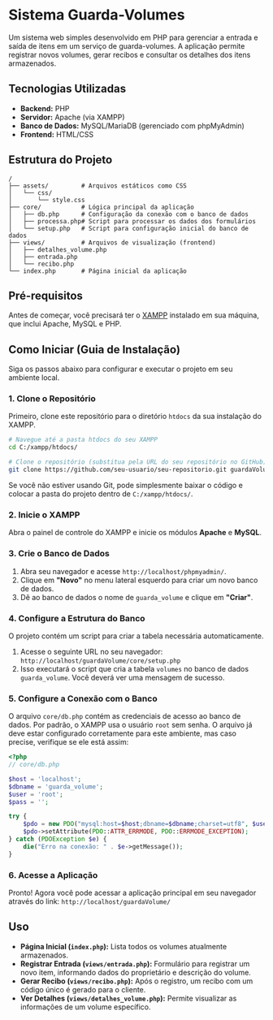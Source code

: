 # Sistema Guarda-Volumes

Um sistema web simples desenvolvido em PHP para gerenciar a entrada e saída de itens em um serviço de guarda-volumes. A aplicação permite registrar novos volumes, gerar recibos e consultar os detalhes dos itens armazenados.

## Tecnologias Utilizadas

*   **Backend:** PHP
*   **Servidor:** Apache (via XAMPP)
*   **Banco de Dados:** MySQL/MariaDB (gerenciado com phpMyAdmin)
*   **Frontend:** HTML/CSS

## Estrutura do Projeto

```
/
├── assets/         # Arquivos estáticos como CSS
│   └── css/
│       └── style.css
├── core/           # Lógica principal da aplicação
│   ├── db.php      # Configuração da conexão com o banco de dados
│   ├── processa.php# Script para processar os dados dos formulários
│   └── setup.php   # Script para configuração inicial do banco de dados
├── views/          # Arquivos de visualização (frontend)
│   ├── detalhes_volume.php
│   ├── entrada.php
│   └── recibo.php
└── index.php       # Página inicial da aplicação
```

## Pré-requisitos

Antes de começar, você precisará ter o [XAMPP](https://www.apachefriends.org/pt_br/index.html) instalado em sua máquina, que inclui Apache, MySQL e PHP.

## Como Iniciar (Guia de Instalação)

Siga os passos abaixo para configurar e executar o projeto em seu ambiente local.

### 1. Clone o Repositório

Primeiro, clone este repositório para o diretório `htdocs` da sua instalação do XAMPP.

```bash
# Navegue até a pasta htdocs do seu XAMPP
cd C:/xampp/htdocs/

# Clone o repositório (substitua pela URL do seu repositório no GitHub)
git clone https://github.com/seu-usuario/seu-repositorio.git guardaVolume
```

Se você não estiver usando Git, pode simplesmente baixar o código e colocar a pasta do projeto dentro de `C:/xampp/htdocs/`.

### 2. Inicie o XAMPP

Abra o painel de controle do XAMPP e inicie os módulos **Apache** e **MySQL**.

### 3. Crie o Banco de Dados

1.  Abra seu navegador e acesse `http://localhost/phpmyadmin/`.
2.  Clique em **"Novo"** no menu lateral esquerdo para criar um novo banco de dados.
3.  Dê ao banco de dados o nome de `guarda_volume` e clique em **"Criar"**.

### 4. Configure a Estrutura do Banco

O projeto contém um script para criar a tabela necessária automaticamente.

1.  Acesse o seguinte URL no seu navegador:
    `http://localhost/guardaVolume/core/setup.php`
2.  Isso executará o script que cria a tabela `volumes` no banco de dados `guarda_volume`. Você deverá ver uma mensagem de sucesso.

### 5. Configure a Conexão com o Banco

O arquivo `core/db.php` contém as credenciais de acesso ao banco de dados. Por padrão, o XAMPP usa o usuário `root` sem senha. O arquivo já deve estar configurado corretamente para este ambiente, mas caso precise, verifique se ele está assim:

```php
<?php
// core/db.php

$host = 'localhost';
$dbname = 'guarda_volume';
$user = 'root';
$pass = '';

try {
    $pdo = new PDO("mysql:host=$host;dbname=$dbname;charset=utf8", $user, $pass);
    $pdo->setAttribute(PDO::ATTR_ERRMODE, PDO::ERRMODE_EXCEPTION);
} catch (PDOException $e) {
    die("Erro na conexão: " . $e->getMessage());
}
```

### 6. Acesse a Aplicação

Pronto! Agora você pode acessar a aplicação principal em seu navegador através do link:
`http://localhost/guardaVolume/`

## Uso

*   **Página Inicial (`index.php`):** Lista todos os volumes atualmente armazenados.
*   **Registrar Entrada (`views/entrada.php`):** Formulário para registrar um novo item, informando dados do proprietário e descrição do volume.
*   **Gerar Recibo (`views/recibo.php`):** Após o registro, um recibo com um código único é gerado para o cliente.
*   **Ver Detalhes (`views/detalhes_volume.php`):** Permite visualizar as informações de um volume específico.
